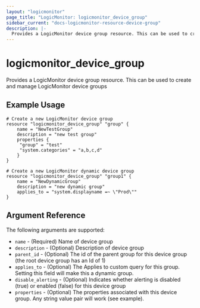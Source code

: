 ```yaml
---
layout: "logicmonitor"
page_title: "LogicMonitor: logicmonitor_device_group"
sidebar_current: "docs-logicmonitor-resource-device-group"
description: |-
  Provides a LogicMonitor device group resource. This can be used to create and manage LogicMonitor device groups
---
```


# logicmonitor_device_group

Provides a LogicMonitor device group resource. This can be used to create and manage LogicMonitor device groups

## Example Usage

```hcl
# Create a new LogicMonitor device group
resource "logicmonitor_device_group" "group" {
    name = "NewTestGroup"
    description = "new test group"
    properties {
     "group" = "test"
     "system.categories" = "a,b,c,d"
    }
}
```

```hcl
# Create a new LogicMonitor dynamic device group
resource "logicmonitor_device_group" "group1" {
    name = "NewDynamicGroup"
    description = "new dynamic group"
    applies_to = "system.displayname =~ \"Prod\""
}
```

## Argument Reference

The following arguments are supported:

* `name` - (Required) Name of device group
* `description` - (Optional) Description of device group
* `parent_id` - (Optional) The id of the parent group for this device group (the root device group has an Id of 1)
* `applies_to` - (Optional) The Applies to custom query for this group. Setting this field will make this a dynamic group.
* `disable_alerting` - (Optional) Indicates whether alerting is disabled (true) or enabled (false) for this device group
* `properties` - (Optional) The properties associated with this device group. Any string value pair will work (see example).
